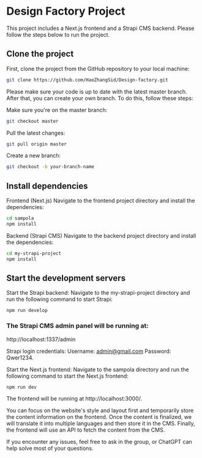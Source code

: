 # Design Factory Project
This project includes a Next.js frontend and a Strapi CMS backend. Please follow the steps below to run the project.

## Clone the project

First, clone the project from the GitHub repository to your local machine:

```bash
git clone https://github.com/HaoZhangSid/Design-factory.git
```

Please make sure your code is up to date with the latest master branch. After that, you can create your own branch. To do this, follow these steps:

Make sure you're on the master branch:

```bash
git checkout master
```
Pull the latest changes:

```bash
git pull origin master
```
Create a new branch:

```bash
git checkout -b your-branch-name

```

## Install dependencies

Frontend (Next.js)
Navigate to the frontend project directory and install the dependencies:
```bash
cd sampola
npm install
```

Backend (Strapi CMS)
Navigate to the backend project directory and install the dependencies:
```bash
cd my-strapi-project
npm install
```

## Start the development servers
Start the Strapi backend:
Navigate to the my-strapi-project directory and run the following command to start Strapi:
```
npm run develop
```
### The Strapi CMS admin panel will be running at:
http://localhost:1337/admin

Strapi login credentials:
Username: admin@gmail.com
Password: Qwer1234.


Start the Next.js frontend:
Navigate to the sampola directory and run the following command to start the Next.js frontend:
```
npm run dev
```

The frontend will be running at http://localhost:3000/.


You can focus on the website's style and layout first and temporarily store the content information on the frontend. Once the content is finalized, we will translate it into multiple languages and then store it in the CMS. Finally, the frontend will use an API to fetch the content from the CMS.

If you encounter any issues, feel free to ask in the group, or ChatGPT can help solve most of your questions.


